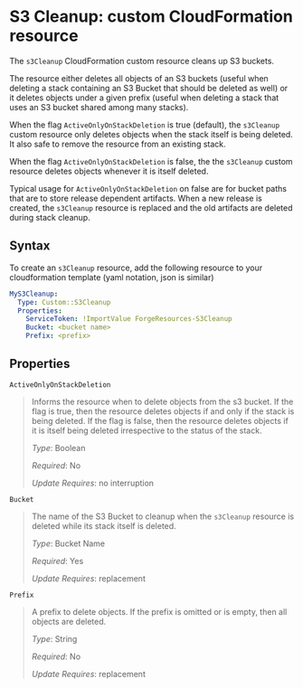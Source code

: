 # S3 Cleanup: custom CloudFormation resource

The `s3Cleanup` CloudFormation custom resource cleans up S3 buckets.

The resource either deletes all objects of an S3 buckets (useful when deleting a stack containing an S3
Bucket that should be deleted as well) or it deletes objects under a given prefix (useful when deleting
a stack that uses an S3 bucket shared among many stacks).

When the flag `ActiveOnlyOnStackDeletion` is true (default), the `s3Cleanup` custom resource only deletes objects
when the stack itself is being deleted. It also safe to remove the resource from an existing stack.

When the flag `ActiveOnlyOnStackDeletion` is false, the the `s3Cleanup` custom resource deletes objects whenever it is
itself deleted.

Typical usage for `ActiveOnlyOnStackDeletion` on false are for bucket paths that are to store release dependent artifacts.
When a new release is created, the `s3Cleanup` resource is replaced and the old artifacts are deleted during stack cleanup.

## Syntax

To create an `s3Cleanup` resource, add the following resource to your cloudformation
template (yaml notation, json is similar)

```yaml
MyS3Cleanup:
  Type: Custom::S3Cleanup
  Properties:
    ServiceToken: !ImportValue ForgeResources-S3Cleanup
    Bucket: <bucket name>
    Prefix: <prefix>
```

## Properties

`ActiveOnlyOnStackDeletion`

> Informs the resource when to delete objects from the s3 bucket. If the flag is true, then the resource deletes
> objects if and only if the stack is being deleted. If the flag is false, then the resource deletes objects if
> it is itself being deleted irrespective to the status of the stack.
>
> _Type_: Boolean
> 
> _Required_: No
>
> _Update Requires_: no interruption

`Bucket`

> The name of the S3 Bucket to cleanup when the `s3Cleanup` resource is deleted while its stack
> itself is deleted.
>
> _Type_: Bucket Name
>
> _Required_: Yes
>
> _Update Requires_: replacement

`Prefix`

> A prefix to delete objects. If the prefix is omitted or is empty, then all objects are deleted.
>
> _Type_: String
>
> _Required_: No
>
> _Update Requires_: replacement
